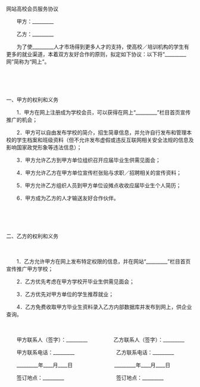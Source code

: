 



网站高校会员服务协议



 

　　甲方：_________　　

　　乙方：_________　　

　　为了使_________人才市场得到更多人才的支持，使高校／培训机构的学生有更多的就业渠道，本着双方友好合作的原则，拟定如下协议：以下将“_________网”简称为“网上”。

　　

　　


 一、甲方的权利和义务



　　1．甲方在网上注册成为学校会员，可以获得在网上“_________”栏目首页宣传推广的机会；

　　2．甲方可以自由发布学校的简介，招生简章信息，并允许自行发布和管理本校的学生档案和班级资料（但不允许发布虚假或违反互联网相关安全法规的信息及影响国家政党形象等违法信息）；

　　3．甲方允许乙方到甲方单位组织召开应届毕业生供需见面会；

　　4．甲方允许乙方在甲方单位宣传栏张贴与求职／招聘相关的宣传资料；

　　5．甲方允许乙方组织人员到甲方单位设摊点收收应届毕业生个人简历；

　　6．甲方成为乙方的人才输送友好合作伙伴。

　　

　　


 二、乙方的权利和义务

　　

　　1．乙方允许甲方在网上发布特定权限的信息，并在网站“_________”栏目首页宣传推广甲方学校；

　　2．乙方优先考虑在甲方学校开毕业生供需见面会；

　　3．乙方优先对甲方单位的学生推荐就业；

　　4．乙方免费收取甲方毕业生资料录入乙方内部数据库并发布到网上，供企业查询。　

　　　

　　甲方联系人（签字）：_________　　　　　乙方联系人（签字）：_________　　

　　甲方联系电话：_________　　　　　　　　乙方联系电话：_________　　

　　_________年____月____日　　　　　　　　_________年____月____日　　

　　签订地点：_________　　　　　　　　　　签订地点：_________